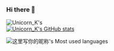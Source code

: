 ### Hi there 👋

![Unicorn_K's](https://github-readme-stats.vercel.app/api/top-langs?username=kql789&layout=compact&hide_border=true&langs_count=10)  
[![Unicorn_K's GitHub stats](https://github-readme-stats.vercel.app/api?username=kql789)](https://github.com/anuraghazra/github-readme-stats)  

![这里写你的昵称's Most used languages](https://github-readme-stats.vercel.app/api/top-langs/?username=kql789&layout=compact&hide_border=true&langs_count=10)

